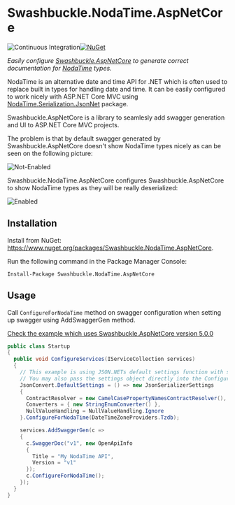 # Swashbuckle.NodaTime.AspNetCore
![Continuous Integration](https://github.com/buvinghausen/Swashbuckle.NodaTime.AspNetCore/workflows/Continuous%20Integration/badge.svg)[![NuGet](https://img.shields.io/nuget/v/Swashbuckle.NodaTime.AspNetCore.svg)](https://www.nuget.org/packages/Swashbuckle.NodaTime.AspNetCore/)

*Easily configure [Swashbuckle.AspNetCore](https://github.com/domaindrivendev/Swashbuckle.AspNetCore) to generate correct documentation for [NodaTime](https://github.com/nodatime/nodatime) types.*

NodaTime is an alternative date and time API for .NET which is often used to replace built in types for handling date and time. It can be easily configured to work nicely with ASP.NET Core MVC using [NodaTime.Serialization.JsonNet](https://www.nuget.org/packages/NodaTime.Serialization.JsonNet) package.

Swashbuckle.AspNetCore is a library to seamlesly add swagger generation and UI to ASP.NET Core MVC projects.

The problem is that by default swagger generated by Swashbuckle.AspNetCore doesn't show NodaTime types nicely as can be seen on the following picture:

![Not-Enabled](https://raw.githubusercontent.com/buvinghausen/Swashbuckle.NodaTime.AspNetCore/master/images/not-enabled.png)

Swashbuckle.NodaTime.AspNetCore configures Swashbuckle.AspNetCore to show NodaTime types as they will be really deserialized:

![Enabled](https://raw.githubusercontent.com/buvinghausen/Swashbuckle.NodaTime.AspNetCore/master/images/enabled.png)

## Installation

Install from NuGet: https://www.nuget.org/packages/Swashbuckle.NodaTime.AspNetCore.

Run the following command in the Package Manager Console:

```
Install-Package Swashbuckle.NodaTime.AspNetCore
```

## Usage

Call `ConfigureForNodaTime` method on swagger configuration when setting up swagger using AddSwaggerGen method.

[Check the example which uses Swashbuckle.AspNetCore version 5.0.0](https://github.com/buvinghausen/Swashbuckle.NodaTime.AspNetCore/blob/master/example/Web/Program.cs)

```csharp
public class Startup
{
  public void ConfigureServices(IServiceCollection services)
  {
    // This example is using JSON.NETs default settings function with some sample overrides
    // You may also pass the settings object directly into the ConfigureForNodaTime function
    JsonConvert.DefaultSettings = () => new JsonSerializerSettings
    {
      ContractResolver = new CamelCasePropertyNamesContractResolver(),
      Converters = { new StringEnumConverter() },
      NullValueHandling = NullValueHandling.Ignore
    }.ConfigureForNodaTime(DateTimeZoneProviders.Tzdb);

    services.AddSwaggerGen(c =>
    {
      c.SwaggerDoc("v1", new OpenApiInfo
      {
        Title = "My NodaTime API",
        Version = "v1"
      });
      c.ConfigureForNodaTime();
    });
  }
}
```
